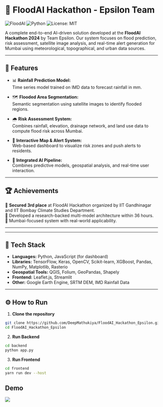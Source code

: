 # 🌊 FloodAI Hackathon - Epsilon Team

![FloodAI](https://img.shields.io/badge/Hackathon-FloodAI-blue) ![Python](https://img.shields.io/badge/Python-3.9+-yellow.svg) ![License: MIT](https://img.shields.io/badge/License-MIT-green.svg)

A complete end-to-end AI-driven solution developed at the **FloodAI Hackathon 2024** by Team Epsilon. Our system focuses on flood prediction, risk assessment, satellite image analysis, and real-time alert generation for Mumbai using meteorological, topographical, and urban data sources.

---

## 🚀 Features

- 📊 **Rainfall Prediction Model:**  
  Time series model trained on IMD data to forecast rainfall in mm.

- 🗺️ **Flooded Area Segmentation:**  
  Semantic segmentation using satellite images to identify flooded regions.

- 🌧️ **Risk Assessment System:**  
  Combines rainfall, elevation, drainage network, and land use data to compute flood risk across Mumbai.

- 📍 **Interactive Map & Alert System:**  
  Web-based dashboard to visualize risk zones and push alerts to residents.

- 🧠 **Integrated AI Pipeline:**  
  Combines predictive models, geospatial analysis, and real-time user interaction.

---

## 🏆 Achievements

🥉 **Secured 3rd place** at FloodAI Hackathon organized by IIT Gandhinagar and IIT Bombay Climate Studies Department.  
🔬 Developed a research-backed multi-model architecture within 36 hours.  
📍 Mumbai-focused system with real-world applicability.

---


---

## 🧠 Tech Stack

- **Languages:** Python, JavaScript (for dashboard)
- **Libraries:** TensorFlow, Keras, OpenCV, Scikit-learn, XGBoost, Pandas, NumPy, Matplotlib, Rasterio
- **Geospatial Tools:** QGIS, Folium, GeoPandas, Shapely
- **Frontend:** Leaflet.js, Streamlit
- **Other:** Google Earth Engine, SRTM DEM, IMD Rainfall Data

---

## ⚙️ How to Run

1. **Clone the repository**

```bash
git clone https://github.com/DeepMathukiya/FloodAI_Hackathon_Epsilon.git
cd FloodAI_Hackathon_Epsilon
```

2. **Run Backend**

```bash
cd backend
python app.py
```

3. **Run Frontend**
```bash 
cd frontend
yarn run dev --host
```
## Demo
<img src="https://imgur.com/i4aoKu2.gif">

